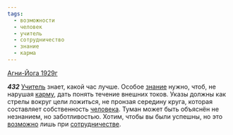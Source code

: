 ```yaml
---
tags:
  - возможности
  - человек
  - учитель
  - сотрудничество
  - знание
  - карма
---
```


[Агни-Йога 1929г](/agni/1929)

___432___
[Учитель](/tag/#учитель) знает, какой час лучше. Особое [знание](/tag/#знание) нужно, чтоб, не нарушая [карму](/tag/#карма), дать понять течение внешних токов. Указы должны как стрелы вокруг цели ложиться, не пронзая середину круга, которая составляет собственность [человека](/tag/#человек). Туман может быть объяснён не незнанием, но заботливостью. Хотим, чтобы вы были успешны, но это [возможно](/tag/#возможности) лишь при [сотрудничестве](/tag/#сотрудничество).